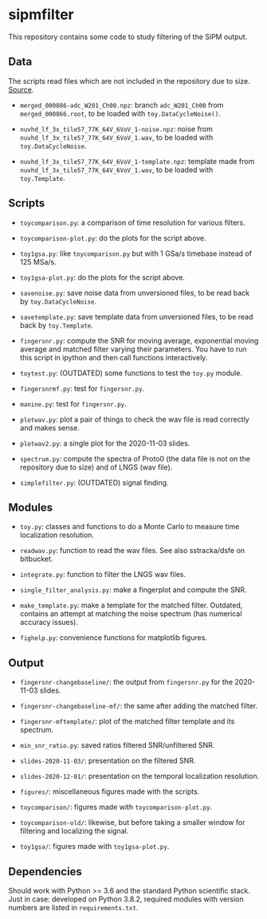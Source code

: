 # sipmfilter

This repository contains some code to study filtering of the SiPM output.

## Data

The scripts read files which are not included in the repository due to size. [Source](http://ds50tb.lngs.infn.it:2180/SiPM/Tiles/FBK/NUV/MB2-LF-3x/).

  * `merged_000886-adc_W201_Ch00.npz`: branch `adc_W201_Ch00` from `merged_000866.root`, to be loaded with `toy.DataCycleNoise()`.
  
  * `nuvhd_lf_3x_tile57_77K_64V_6VoV_1-noise.npz`: noise from `nuvhd_lf_3x_tile57_77K_64V_6VoV_1.wav`, to be loaded with `toy.DataCycleNoise`.
  
  * `nuvhd_lf_3x_tile57_77K_64V_6VoV_1-template.npz`: template made from `nuvhd_lf_3x_tile57_77K_64V_6VoV_1.wav`, to be loaded with `toy.Template`.

## Scripts

  * `toycomparison.py`: a comparison of time resolution for various filters.
  
  * `toycomparison-plot.py`: do the plots for the script above.
  
  * `toy1gsa.py`: like `toycomparison.py` but with 1 GSa/s timebase instead of
    125 MSa/s.
    
  * `toy1gsa-plot.py`: do the plots for the script above.

  * `savenoise.py`: save noise data from unversioned files, to be read back
    by `toy.DataCycleNoise`.
    
  * `savetemplate.py`: save template data from unversioned files, to be read
    back by `toy.Template`.
  
  * `fingersnr.py`: compute the SNR for moving average, exponential moving
    average and matched filter varying their parameters. You have to run this
    script in ipython and then call functions interactively.
  
  * `toytest.py`: (OUTDATED) some functions to test the `toy.py` module.
  
  * `fingersnrmf.py`: test for `fingersnr.py`.

  * `manine.py`: test for `fingersnr.py`.
  
  * `plotwav.py`: plot a pair of things to check the wav file is read correctly
    and makes sense.
  
  * `plotwav2.py`: a single plot for the 2020-11-03 slides.
  
  * `spectrum.py`: compute the spectra of Proto0 (the data file is not on the
    repository due to size) and of LNGS (wav file).
  
  * `simplefilter.py`: (OUTDATED) signal finding.
    
## Modules

  * `toy.py`: classes and functions to do a Monte Carlo to measure time
    localization resolution.

  * `readwav.py`: function to read the wav files. See also sstracka/dsfe on
    bitbucket.
  
  * `integrate.py`: function to filter the LNGS wav files.
  
  * `single_filter_analysis.py`: make a fingerplot and compute the SNR.
  
  * `make_template.py`: make a template for the matched filter. Outdated,
    contains an attempt at matching the noise spectrum (has numerical
    accuracy issues).
 
  * `fighelp.py`: convenience functions for matplotlib figures.
  
## Output

  * `fingersnr-changebaseline/`: the output from `fingersnr.py` for the 2020-11-03 slides.
  
  * `fingersnr-changebaseline-mf/`: the same after adding the matched filter.
  
  * `fingersnr-mftemplate/`: plot of the matched filter template and its spectrum.
  
  * `min_snr_ratio.py`: saved ratios filtered SNR/unfiltered SNR.
  
  * `slides-2020-11-03/`: presentation on the filtered SNR.
  
  * `slides-2020-12-01/`: presentation on the temporal localization resolution.
  
  * `figures/`: miscellaneous figures made with the scripts.
  
  * `toycomparison/`: figures made with `toycomparison-plot.py`.
  
  * `toycomparison-old/`: likewise, but before taking a smaller window for
    filtering and localizing the signal.
    
  * `toy1gsa/`: figures made with `toy1gsa-plot.py`.

## Dependencies

Should work with Python >= 3.6 and the standard Python scientific stack. Just in case: developed on Python 3.8.2, required modules with version numbers are listed in `requirements.txt`.
